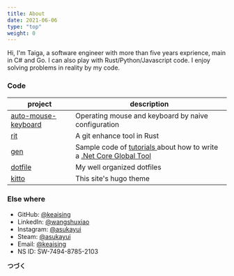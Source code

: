 ```yaml
---
title: About
date: 2021-06-06
type: "top"
weight: 0
---
```


Hi, I'm Taiga, a software engineer with more than five years exprience, main in C# and Go. I can also play with Rust/Python/Javascript code. I enjoy solving problems in reality by my code.

### Code

| project                                                                  | description                                                                                                                                                                          |
| --------                                                                 | -----------                                                                                                                                                                          |
| [ auto-mouse-keyboard ](https://github.com/keaising/auto-mouse-keyboard) | Operating mouse and keyboard by naive configuration                                                                                                                                  |
| [ rit ](https://github.com/keaising/rit)                                 | A git enhance tool in Rust                                                                                                                                                           |
| [ gen ](https://github.com/keaising/gen)                                 | Sample code of [ tutorials ](/tags/cli-in-csharp/) about how to write a [.Net Core Global Tool](https://docs.microsoft.com/en-us/dotnet/core/tools/global-tools) |
| [ dotfile ](https://github.com/keaising/dotfile)                         | My well organized dotfiles                                                                                                                                                           |
| [ kitto ](https://github.com/keaising/kitto)                             | This site's hugo theme                                                                                                                                                               |

### Else where

+ GitHub: [@keaising](https://github.com/keaising)
+ LinkedIn: [@wangshuxiao](https://www.linkedin.com/in/wangshuxiao/)
+ Instagram: [@asukayui](https://www.instagram.com/asukayui/)
+ Steam: [@asukayui](https://steamcommunity.com/id/asukayui/)
+ Email: [@keaising](mailto:keaising@gmail.com)
+ NS ID: SW-7494-8785-2103

**つづく** 
